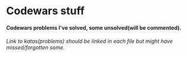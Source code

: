 # Codewars stuff

#### Codewars problems I've solved, some unsolved(will be commented). 

###### Link to katas(problems) should be linked in each file but might have missed/forgotten some.
